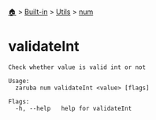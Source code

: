 <!--startTocHeader-->
[🏠](../../../README.md) > [Built-in](../../README.md) > [Utils](../README.md) > [num](README.md)
# validateInt
<!--endTocHeader-->

```
Check whether value is valid int or not

Usage:
  zaruba num validateInt <value> [flags]

Flags:
  -h, --help   help for validateInt

```

<!--startTocSubtopic-->

<!--endTocSubtopic-->